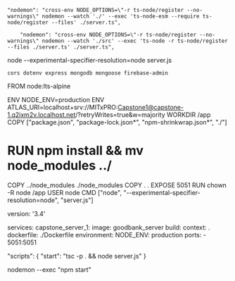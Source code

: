     "nodemon": "cross-env NODE_OPTIONS=\"-r ts-node/register --no-warnings\" nodemon --watch './' --exec 'ts-node-esm --require ts-node/register --files' ./server.ts",

        "nodemon": "cross-env NODE_OPTIONS=\"-r ts-node/register --no-warnings\" nodemon --watch './src' --exec 'ts-node -r ts-node/register --files ./server.ts' ./server.ts",



node --experimental-specifier-resolution=node server.js

    cors dotenv express mongodb mongoose firebase-admin 

FROM node:lts-alpine


ENV NODE_ENV=production
ENV ATLAS_URI=localhost+srv://MITxPRO:Capstone1@capstone-1.q2ixm2v.localhost.net/?retryWrites=true&w=majority
WORKDIR /app
COPY ["package.json", "package-lock.json*", "npm-shrinkwrap.json*", "./"]
# RUN npm install && mv node_modules ../
COPY ../node_modules ./node_modules
COPY . .
EXPOSE 5051
RUN chown -R node /app
USER node
CMD ["node", "--experimental-specifier-resolution=node", "server.js"]


version: '3.4'

services:
  capstone_server_1:
    image: goodbank_server
    build:
      context: .
      dockerfile: ./Dockerfile
    environment:
      NODE_ENV: production
    ports:
      - 5051:5051

"scripts": {
  "start": "tsc -p . && node server.js"
}

nodemon --exec "npm start"
